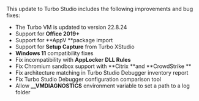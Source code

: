This update to Turbo Studio includes the following improvements and bug fixes:

- The Turbo VM is updated to version 22.8.24
- Support for **Office 2019+**
- Support for **AppV **package import
- Support for **Setup Capture** from Turbo XStudio
- **Windows 11** compatibility fixes
- Fix incompatibility with **AppLocker** **DLL Rules**
- Fix Chromium sandbox support with **Citrix **and **CrowdStrike **
- Fix architecture matching in Turbo Studio Debugger inventory report
- Fix Turbo Studio Debugger configuration comparison tool
- Allow **__VMDIAGNOSTICS** environment variable to set a path to a log folder



